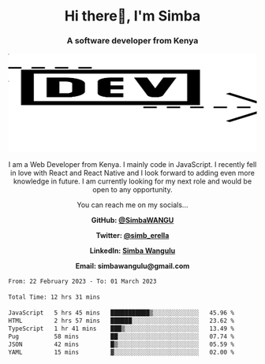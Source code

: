 
<h1 align="center"> Hi there👋, I'm Simba</h1>
<h3 align="center">A software developer from Kenya</h3>

<img src="/arrow-svgrepo-com.svg" margin="auto" width="100%" height="200px">


<p align="center">I am a Web Developer from Kenya. I mainly code in JavaScript. I recently fell in love with React and React Native and I look forward to adding even more knowledge in future. I am currently looking for my next role and would be open to any opportunity.</p>

<p align="center">You can reach me on my socials... </p>

<div align="center">

__<p>  GitHub: [@SimbaWANGU](https://github.com/SimbaWANGU)__  </p>
__<p> Twitter: [@simb_erella](https://twitter.com/simb_erella)__ </p>
__<p> LinkedIn: [Simba Wangulu](https://www.linkedin.com/in/simba-wangulu/)__ </p>
__<p> Email: simbawangulu@gmail.com__ </p>

</div>

<!--START_SECTION:waka-->

```text
From: 22 February 2023 - To: 01 March 2023

Total Time: 12 hrs 31 mins

JavaScript   5 hrs 45 mins   ███████████▒░░░░░░░░░░░░░   45.96 %
HTML         2 hrs 57 mins   ██████░░░░░░░░░░░░░░░░░░░   23.62 %
TypeScript   1 hr 41 mins    ███▒░░░░░░░░░░░░░░░░░░░░░   13.49 %
Pug          58 mins         ██░░░░░░░░░░░░░░░░░░░░░░░   07.74 %
JSON         42 mins         █▒░░░░░░░░░░░░░░░░░░░░░░░   05.59 %
YAML         15 mins         ▓░░░░░░░░░░░░░░░░░░░░░░░░   02.00 %
```

<!--END_SECTION:waka-->
